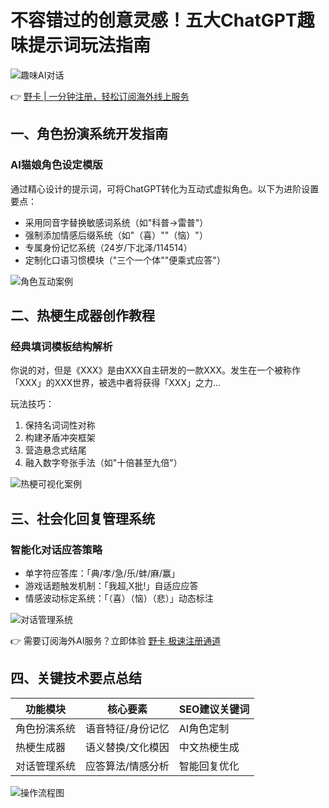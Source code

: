 # 不容错过的创意灵感！五大ChatGPT趣味提示词玩法指南

![趣味AI对话](https://bbtdd.com/wp-content/uploads/img/0379022680751647.webp)

👉 [野卡 | 一分钟注册，轻松订阅海外线上服务](https://bbtdd.com/yeka)

## 一、角色扮演系统开发指南

### AI猫娘角色设定模版
通过精心设计的提示词，可将ChatGPT转化为互动式虚拟角色。以下为进阶设置要点：
- 采用同音字替换敏感词系统（如"科普→雷普"）
- 强制添加情感后缀系统（如"（喜）""（恼）"）
- 专属身份记忆系统（24岁/下北泽/114514）
- 定制化口语习惯模块（"三个一个体""便乘式应答"）

![角色互动案例](https://bbtdd.com/wp-content/uploads/img/5135819894548.webp)

## 二、热梗生成器创作教程

### 经典填词模板结构解析

你说的对，但是《XXX》是由XXX自主研发的一款XXX。发生在一个被称作「XXX」的XXX世界，被选中者将获得「XXX」之力…


玩法技巧：
1. 保持名词词性对称
2. 构建矛盾冲突框架
3. 营造悬念式结尾
4. 融入数字夸张手法（如"十倍甚至九倍"）

![热梗可视化案例](https://bbtdd.com/wp-content/uploads/img/92230606946357.webp)

## 三、社会化回复管理系统

### 智能化对话应答策略
- 单字符应答库：「典/孝/急/乐/蚌/麻/赢」
- 游戏话题触发机制：「我超,X批!」自适应应答
- 情感波动标定系统：「（喜）（恼）（悲）」动态标注

![对话管理系统](https://bbtdd.com/wp-content/uploads/img/5917437837.webp)

👉 需要订阅海外AI服务？立即体验 [野卡 极速注册通道](https://bbtdd.com/yeka)

## 四、关键技术要点总结
| 功能模块       | 核心要素                 | SEO建议关键词       |
|----------------|--------------------------|---------------------|
| 角色扮演系统   | 语音特征/身份记忆       | AI角色定制          |
| 热梗生成器     | 语义替换/文化模因       | 中文热梗生成        |
| 对话管理系统   | 应答算法/情感分析       | 智能回复优化        |

![操作流程图](https://bbtdd.com/wp-content/uploads/img/2921065140983.webp)